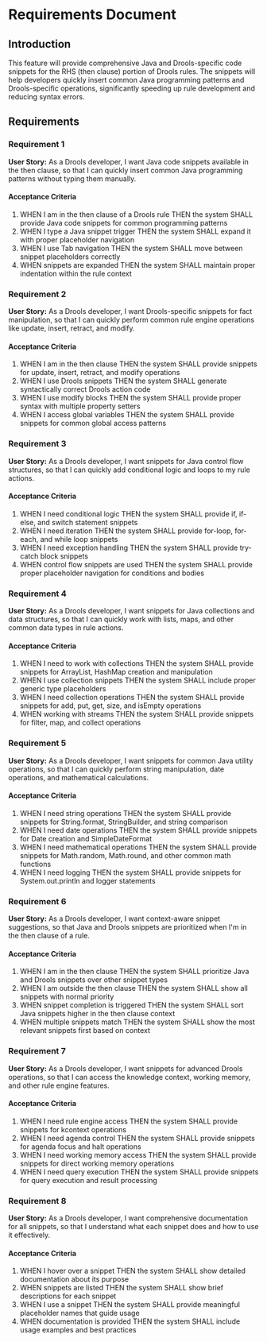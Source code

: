 # Requirements Document

## Introduction

This feature will provide comprehensive Java and Drools-specific code snippets for the RHS (then clause) portion of Drools rules. The snippets will help developers quickly insert common Java programming patterns and Drools-specific operations, significantly speeding up rule development and reducing syntax errors.

## Requirements

### Requirement 1

**User Story:** As a Drools developer, I want Java code snippets available in the then clause, so that I can quickly insert common Java programming patterns without typing them manually.

#### Acceptance Criteria

1. WHEN I am in the then clause of a Drools rule THEN the system SHALL provide Java code snippets for common programming patterns
2. WHEN I type a Java snippet trigger THEN the system SHALL expand it with proper placeholder navigation
3. WHEN I use Tab navigation THEN the system SHALL move between snippet placeholders correctly
4. WHEN snippets are expanded THEN the system SHALL maintain proper indentation within the rule context

### Requirement 2

**User Story:** As a Drools developer, I want Drools-specific snippets for fact manipulation, so that I can quickly perform common rule engine operations like update, insert, retract, and modify.

#### Acceptance Criteria

1. WHEN I am in the then clause THEN the system SHALL provide snippets for update, insert, retract, and modify operations
2. WHEN I use Drools snippets THEN the system SHALL generate syntactically correct Drools action code
3. WHEN I use modify blocks THEN the system SHALL provide proper syntax with multiple property setters
4. WHEN I access global variables THEN the system SHALL provide snippets for common global access patterns

### Requirement 3

**User Story:** As a Drools developer, I want snippets for Java control flow structures, so that I can quickly add conditional logic and loops to my rule actions.

#### Acceptance Criteria

1. WHEN I need conditional logic THEN the system SHALL provide if, if-else, and switch statement snippets
2. WHEN I need iteration THEN the system SHALL provide for-loop, for-each, and while loop snippets
3. WHEN I need exception handling THEN the system SHALL provide try-catch block snippets
4. WHEN control flow snippets are used THEN the system SHALL provide proper placeholder navigation for conditions and bodies

### Requirement 4

**User Story:** As a Drools developer, I want snippets for Java collections and data structures, so that I can quickly work with lists, maps, and other common data types in rule actions.

#### Acceptance Criteria

1. WHEN I need to work with collections THEN the system SHALL provide snippets for ArrayList, HashMap creation and manipulation
2. WHEN I use collection snippets THEN the system SHALL include proper generic type placeholders
3. WHEN I need collection operations THEN the system SHALL provide snippets for add, put, get, size, and isEmpty operations
4. WHEN working with streams THEN the system SHALL provide snippets for filter, map, and collect operations

### Requirement 5

**User Story:** As a Drools developer, I want snippets for common Java utility operations, so that I can quickly perform string manipulation, date operations, and mathematical calculations.

#### Acceptance Criteria

1. WHEN I need string operations THEN the system SHALL provide snippets for String.format, StringBuilder, and string comparison
2. WHEN I need date operations THEN the system SHALL provide snippets for Date creation and SimpleDateFormat
3. WHEN I need mathematical operations THEN the system SHALL provide snippets for Math.random, Math.round, and other common math functions
4. WHEN I need logging THEN the system SHALL provide snippets for System.out.println and logger statements

### Requirement 6

**User Story:** As a Drools developer, I want context-aware snippet suggestions, so that Java and Drools snippets are prioritized when I'm in the then clause of a rule.

#### Acceptance Criteria

1. WHEN I am in the then clause THEN the system SHALL prioritize Java and Drools snippets over other snippet types
2. WHEN I am outside the then clause THEN the system SHALL show all snippets with normal priority
3. WHEN snippet completion is triggered THEN the system SHALL sort Java snippets higher in the then clause context
4. WHEN multiple snippets match THEN the system SHALL show the most relevant snippets first based on context

### Requirement 7

**User Story:** As a Drools developer, I want snippets for advanced Drools operations, so that I can access the knowledge context, working memory, and other rule engine features.

#### Acceptance Criteria

1. WHEN I need rule engine access THEN the system SHALL provide snippets for kcontext operations
2. WHEN I need agenda control THEN the system SHALL provide snippets for agenda focus and halt operations
3. WHEN I need working memory access THEN the system SHALL provide snippets for direct working memory operations
4. WHEN I need query execution THEN the system SHALL provide snippets for query execution and result processing

### Requirement 8

**User Story:** As a Drools developer, I want comprehensive documentation for all snippets, so that I understand what each snippet does and how to use it effectively.

#### Acceptance Criteria

1. WHEN I hover over a snippet THEN the system SHALL show detailed documentation about its purpose
2. WHEN snippets are listed THEN the system SHALL show brief descriptions for each snippet
3. WHEN I use a snippet THEN the system SHALL provide meaningful placeholder names that guide usage
4. WHEN documentation is provided THEN the system SHALL include usage examples and best practices